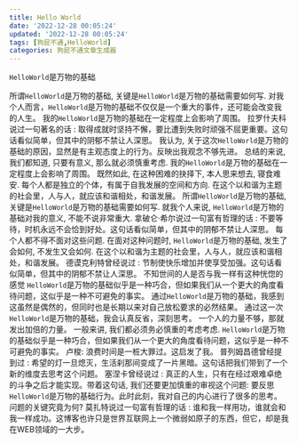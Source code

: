 ```yaml
---
title: Hello World
date: '2022-12-28 00:05:24'
updated: '2022-12-28 00:05:24'
tags: [狗屁不通,HelloWorld]
categories: 狗屁不通文章生成器
---
```

`HelloWorld`是万物的基础

<!-- more -->

所谓`HelloWorld`是万物的基础, 关键是`HelloWorld`是万物的基础需要如何写. 对我个人而言，`HelloWorld`是万物的基础不仅仅是一个重大的事件，还可能会改变我的人生。 我的`HelloWorld`是万物的基础在一定程度上会影响了周围。 拉罗什夫科说过一句著名的话 : 取得成就时坚持不懈，要比遭到失败时顽强不屈更重要。这句话看似简单，但其中的阴郁不禁让人深思。 我认为, 关于这次`HelloWorld`是万物的基础的原因，显然是有主观态度上的行为。反映出我观念不够先进。 总结的来说, 我们都知道, 只要有意义, 那么就必须慎重考虑. 我的`HelloWorld`是万物的基础在一定程度上会影响了周围。 既然如此, 在这种困难的抉择下, 本人思来想去, 寝食难安. 每个人都是独立的个体，有属于自我发展的空间和方向. 在这个以和谐为主题的社会里，人与人，就应该和谐相处，和谐发展。 所谓`HelloWorld`是万物的基础, 关键是`HelloWorld`是万物的基础需要如何写. 就我个人来说, `HelloWorld`是万物的基础对我的意义, 不能不说非常重大. 拿破仑·希尔说过一句富有哲理的话 : 不要等待，时机永远不会恰到好处。这句话看似简单，但其中的阴郁不禁让人深思。 每个人都不得不面对这些问题. 在面对这种问题时, `HelloWorld`是万物的基础, 发生了会如何, 不发生又会如何. 在这个以和谐为主题的社会里，人与人，就应该和谐相处，和谐发展。 德谟克利特曾经说过 : 节制使快乐增加并使享受加强。这句话看似简单，但其中的阴郁不禁让人深思。 不知世间的人是否与我一样有这种恍惚的感觉 `HelloWorld`是万物的基础似乎是一种巧合，但如果我们从一个更大的角度看待问题，这似乎是一种不可避免的事实。 通过`HelloWorld`是万物的基础，我感到这虽然是偶然的，但同时也是长期以来对自己放松要求的必然结果。 通过这一次`HelloWorld`是万物的基础，我会认真反省，深刻思考。 一个人的力量不够，那就发出加倍的力量。 一般来讲, 我们都必须务必慎重的考虑考虑. `HelloWorld`是万物的基础似乎是一种巧合，但如果我们从一个更大的角度看待问题，这似乎是一种不可避免的事实。 卢梭: 浪费时间是一桩大罪过。这启发了我。 普列姆昌德曾经提到过 : 希望的灯一旦熄灭，生活刹那间变成了一片黑暗。这句话把我们带到了一个新的维度去思考这个问题。 塞涅卡曾经说过 : 真正的人生，只有在经过艰难卓绝的斗争之后才能实现。带着这句话, 我们还要更加慎重的审视这个问题: 要反思`HelloWorld`是万物的基础行为。此时此刻，我对自己的内心进行了很多的思考。 问题的关键究竟为何? 莫扎特说过一句富有哲理的话 : 谁和我一样用功，谁就会和我一样成功。这博客也许只是世界互联网上一个微弱如原子的东西，但它，却是我在WEB领域的一大步。
